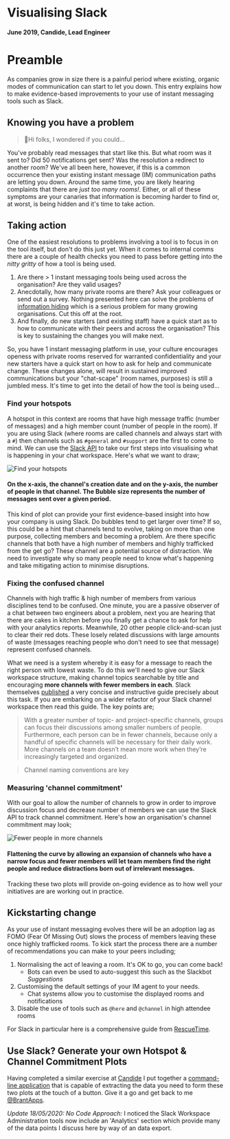 # Visualising Slack
#### June 2019, Candide, Lead Engineer

# Preamble
As companies grow in size there is a painful period where existing, organic modes of communication can start to let you down. This entry explains how to make evidence-based improvements to your use of instant messaging tools such as Slack.

## Knowing you have a problem
> 👋Hi folks, I wondered if you could...

You've probably read messages that start like this. But what room was it sent to? Did 50 notifications get sent? Was the resolution a redirect to another room? We've all been here, however, if this is a common occurrence then your existing instant message (IM) communication paths are letting you down. Around the same time, you are likely hearing complaints that there are _just too many rooms!_. Either, or all of these symptoms are your canaries that information is becoming harder to find or, at worst, is being hidden and it's time to take action.

## Taking action
One of the easiest resolutions to problems involving a tool is to focus in on the tool itself, but don't do this just yet. When it comes to internal comms there are a couple of health checks you need to pass before getting into the _nitty gritty_ of how a tool is being used.

1. Are there > 1 instant messaging tools being used across the organisation? Are they valid usages?
2. Anecdotally, how many private rooms are there? Ask your colleagues or send out a survey. Nothing presented here can solve the problems of [information hiding](https://onlinelibrary.wiley.com/doi/abs/10.1002/job.737) which is a serious problem for many growing organisations. Cut this off at the root.
3. And finally, do new starters (and existing staff) have a quick start as to how to communicate with their peers and across the organisation? This is key to sustaining the changes you will make next.

So, you have 1 instant messaging platform in use, your culture encourages openess with private rooms reserved for warranted confidentiality and your new starters have a quick start on how to ask for help and communicate change. These changes alone, will result in sustained improved communications but your "chat-scape" (room names, purposes) is still a jumbled mess. It's time to get into the detail of how the tool is being used...

### Find your hotspots
A hotspot in this context are rooms that have high message traffic (number of messages) and a high member count (number of people in the room). If you are using Slack (where rooms are called channels and always start with a `#`) then channels such as  `#general` and `#support` are the first to come to mind. We can use the [Slack API](https://api.slack.com/) to take our first steps into visualising what is happening in your chat workspace. Here's what we want to draw;

<Image src="https://raw.githubusercontent.com/BrantApps/blog/master/src/features/posts/assets/visualising-slack/hotspots.png" alt="Find your hotspots"/>

#### On the x-axis, the channel's creation date and on the y-axis, the number of people in that channel. The Bubble size represents the number of messages sent over a given period. 

This kind of plot can provide your first evidence-based insight into how your company is using Slack.
Do bubbles tend to get larger over time? If so, this could be a hint that channels tend to evolve, taking on more than one purpose, collecting members and becoming a problem. Are there specific channels that both have a high number of members and highly trafficked from the get go? These channel are a potential source of distraction. We need to investigate why so many people need to know what's happening and take mitigating action to minimise disruptions.

### Fixing the confused channel
Channels with high traffic & high number of members from various disciplines tend to be confused. One minute, you are a passive observer of a chat between two engineers about a problem, next you are hearing that there are cakes in kitchen before you finally get a chance to ask for help with your analytics reports. Meanwhile, 20 other people click-and-scan just to clear their red dots. These losely related discussions with large amounts of waste (messages reaching people who don't need to see that message) represent confused channels.

What we need is a system whereby it is easy for a message to reach the right person with lowest waste. To do this we'll need to give our Slack workspace structure, making channel topics searchable by title and encouraging **more channels with fewer members in each**. Slack themselves [published](https://slackhq.com/advice-for-large-teams-on-slack) a very concise and instructive guide precisely about this task. If you are embarking on a wider refactor of your Slack channel workspace then read this guide. The key points are;

> With a greater number of topic- and project-specific channels, groups can focus their discussions among smaller numbers of people. Furthermore, each person can be in fewer channels, because only a handful of specific channels will be necessary for their daily work. More channels on a team doesn’t mean more work when they’re increasingly targeted and organized.

> Channel naming conventions are key

### Measuring 'channel commitment'
With our goal to allow the number of channels to grow in order to improve discussion focus and decrease number of members we can use the Slack API to track channel commitment. Here's how an organisation's channel commitment may look;

<Image src="https://raw.githubusercontent.com/BrantApps/blog/master/src/features/posts/assets/visualising-slack/fewer-people-more-channels.png" alt="Fewer people in more channels"/>

#### Flattening the curve by allowing an expansion of channels who have a narrow focus and fewer members will let team members find the right people and reduce distractions born out of irrelevant messages.

Tracking these two plots will provide on-going evidence as to how well your initiatives are are working out in practice.

## Kickstarting change
As your use of instant messaging evolves there will be an adoption lag as FOMO (Fear Of Missing Out) slows the process of members leaving these once highly trafficked rooms. To kick start the process there are a number of recommendations you can make to your peers including;
1. Normalising the act of leaving a room. It's OK to go, you can come back!
    * Bots can even be used to auto-suggest this such as the Slackbot _Suggestions_
2. Customising the default settings of your IM agent to your needs.
    * Chat systems allow you to customise the displayed rooms and notifications
3. Disable the use of tools such as `@here` and `@channel` in high attendee rooms

For Slack in particular here is a comprehensive guide from [RescueTime](https://blog.rescuetime.com/slack-focus-guide/).

## Use Slack? Generate your own Hotspot & Channel Commitment Plots
Having completed a similar exercise at [Candide](https://candidegardening.com) I put together a [command-line application](https://github.com/BrantApps/slack-channel-reader) that is capable of extracting the data you need to form these two plots at the touch of a button. Give it a go and get back to me [@BrantApps](https://twitter.com/BrantApps).

_Update 18/05/2020: No Code Approach:_ I noticed the Slack Workspace Administration tools now include an 'Analytics' section which provide many of the data points I discuss here by way of an data export.